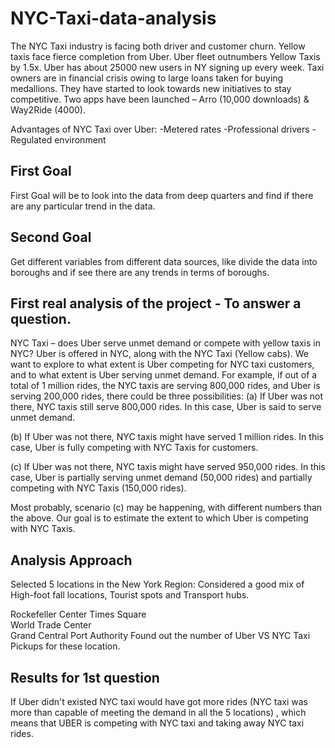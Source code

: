 # NYC-Taxi-data-analysis
The NYC Taxi industry is facing both driver and customer churn.
Yellow taxis face fierce completion from Uber.
Uber fleet outnumbers Yellow Taxis by 1.5x.
Uber has about 25000 new users in NY signing up every week.
Taxi owners are in financial crisis owing to large loans taken for buying medallions.
They have started to look towards new initiatives to stay competitive.
Two apps have been launched – Arro (10,000 downloads) & Way2Ride (4000).

Advantages of NYC Taxi over Uber:
-Metered rates
-Professional drivers
-Regulated environment

## First Goal

First Goal will be to look into the data from deep quarters and find if there are any particular trend in the data.

## Second Goal

Get different variables from different data sources, like divide the data into boroughs and if see there are any trends in terms of boroughs.

## First real analysis of the project - To answer a question.

NYC Taxi – does Uber serve unmet demand or compete with yellow taxis in NYC?
Uber is offered in NYC, along with the NYC Taxi (Yellow cabs). We want to explore to what extent is Uber competing for NYC taxi customers, and to what extent is Uber serving unmet demand. For example, if out of a total of 1 million rides, the NYC taxis are serving 800,000 rides, and Uber is serving 200,000 rides, there could be three possibilities:
(a)    If Uber was not there, NYC taxis still serve 800,000 rides. In this case, Uber is said to serve unmet demand.

(b)    If Uber was not there, NYC taxis might have served 1 million rides. In this case, Uber is fully competing with NYC Taxis for customers.

(c)     If Uber was not there, NYC taxis might have served 950,000 rides. In this case, Uber is partially serving unmet demand (50,000 rides) and partially competing with NYC Taxis (150,000 rides).

Most probably, scenario (c) may be happening, with different numbers than the above. Our goal is to estimate the extent to which Uber is competing with NYC Taxis.

## Analysis Approach
Selected 5 locations in the New York Region:
Considered a good mix of High-foot fall locations, Tourist spots and Transport hubs.

Rockefeller Center 
Times Square  
World Trade Center  
Grand Central 
Port Authority
Found out the number of Uber VS NYC Taxi Pickups for these location.

## Results for 1st question
If Uber didn't existed NYC taxi would have got more rides (NYC taxi was more than capable of meeting the demand in all the 5 locations) , which means that UBER is competing with NYC taxi and taking away NYC taxi rides.
